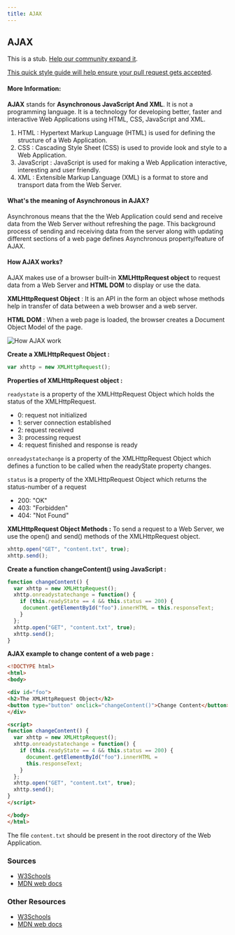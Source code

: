 ```yaml
---
title: AJAX
---
```

## AJAX

This is a stub. <a href='https://github.com/freecodecamp/guides/tree/master/src/pages/php/ajax/index.md' target='_blank' rel='nofollow'>Help our community expand it</a>.

<a href='https://github.com/freecodecamp/guides/blob/master/README.md' target='_blank' rel='nofollow'>This quick style guide will help ensure your pull request gets accepted</a>.

<!-- The article goes here, in GitHub-flavored Markdown. Feel free to add YouTube videos, images, and CodePen/JSBin embeds  -->

#### More Information:
<!-- Please add any articles you think might be helpful to read before writing the article -->
<b>AJAX</b> stands for <b>Asynchronous JavaScript And XML</b>. It is not a programming language. It is a technology for developing better, faster and interactive Web Applications using HTML, CSS, JavaScript and XML. 
<ol>
  <li>HTML : Hypertext Markup Language (HTML) is used for defining the structure of a Web Application.</li>
  <li>CSS  : Cascading Style Sheet (CSS) is used to provide look and style to a Web Application.</li>
  <li>JavaScript : JavaScript is used for making a Web Application interactive, interesting and user friendly.</li>
  <li>XML  : Extensible Markup Language (XML) is a format to store and transport data from the Web Server.</li>
</ol>
<h4>What's the meaning of Asynchronous in AJAX?</h4>
<p>Asynchronous means that the the Web Application could send and receive data from the Web Server without refreshing the page. This background process of sending and receiving data from the server along with updating different sections of a web page defines Asynchronous property/feature of AJAX.<p>
<h4>How <b>AJAX</b> works?</h4>
<p>AJAX makes use of a browser built-in <b>XMLHttpRequest object</b> to request data from a Web Server and <b>HTML DOM</b> to display or use the data.</p>
<p><b>XMLHttpRequest Object</b> : It is an API in the form an object whose methods help in transfer of data between a web browser and a web server.</p>
<p><b>HTML DOM</b> : When a web page is loaded, the browser creates a Document Object Model of the page.</p>
<img src="https://i.imgur.com/pfC7QFH.png" title="How AJAX work" />

<b>Create a XMLHttpRequest Object :</b>

```javascript
var xhttp = new XMLHttpRequest();
```
<b>Properties of XMLHttpRequest object :</b>

```readystate``` is a property of the XMLHttpRequest Object which holds the status of the XMLHttpRequest.
<ul>
  <li>0: request not initialized</li>
  <li>1: server connection established</li>
  <li>2: request received</li> 
  <li>3: processing request</li>
  <li>4: request finished and response is ready</li>
 </ul>
 
```onreadystatechange``` is a property of the XMLHttpRequest Object which defines a function to be called when the readyState property changes.
  
```status``` is a property of the XMLHttpRequest Object which returns the status-number of a request
<ul>
  <li>200: "OK"</li>
  <li>403: "Forbidden"</li>
  <li>404: "Not Found"</li>
</ul> 

<b>XMLHttpRequest Object Methods :</b>
To send a request to a Web Server, we use the open() and send() methods of the XMLHttpRequest object.

```javascript
xhttp.open("GET", "content.txt", true);
xhttp.send();
```

<b>Create a function changeContent() using JavaScript :</b>

```javascript
function changeContent() {
  var xhttp = new XMLHttpRequest();
  xhttp.onreadystatechange = function() {
    if (this.readyState == 4 && this.status == 200) {
     document.getElementById("foo").innerHTML = this.responseText;
    }
  };
  xhttp.open("GET", "content.txt", true);
  xhttp.send();
}
```
<b>AJAX example to change content of a web page :</b>

```HTML
<!DOCTYPE html>
<html>
<body>

<div id="foo">
<h2>The XMLHttpRequest Object</h2>
<button type="button" onclick="changeContent()">Change Content</button>
</div>

<script>
function changeContent() {
  var xhttp = new XMLHttpRequest();
  xhttp.onreadystatechange = function() {
    if (this.readyState == 4 && this.status == 200) {
      document.getElementById("foo").innerHTML =
      this.responseText;
    }
  };
  xhttp.open("GET", "content.txt", true);
  xhttp.send();
}
</script>

</body>
</html>
```
The file ```content.txt``` should be present in the root directory of the Web Application.

### Sources

- [W3Schools](#https://www.w3schools.com/js/js_ajax_intro.asp)
- [MDN web docs](#https://developer.mozilla.org/en-US/docs/Web/Guide/AJAX/Getting_Started)

### Other Resources

- [W3Schools](#https://www.w3schools.com/js/js_ajax_intro.asp)
- [MDN web docs](#https://developer.mozilla.org/en-US/docs/Web/Guide/AJAX/Getting_Started)
